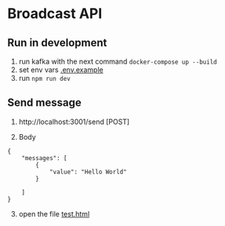 # Broadcast API

## Run in development 

1. run kafka with the next command `docker-compose up --build`
1. set env vars [.env.example](https://github.com/JhonMurillo/broadcast-api/blob/main/.env.example)
1. run `npm run dev`

## Send message 

1. http://localhost:3001/send [POST] 

1. Body

```
{
    "messages": [
        {
            "value": "Hello World"
        }
        
    ]
}
```
 3. open the file [test.html](https://github.com/JhonMurillo/broadcast-api/blob/main/test.html)
